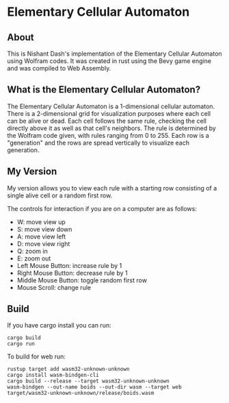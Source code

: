 # Elementary Cellular Automaton

## About

This is Nishant Dash's implementation of the Elementary Cellular Automaton using Wolfram codes.
It was created in rust using the Bevy game engine and was compiled to Web Assembly.

## What is the Elementary Cellular Automaton?

The Elementary Cellular Automaton is a 1-dimensional cellular automaton.
There is a 2-dimensional grid for visualization purposes where each cell can be alive or dead.
Each cell follows the same rule, checking the cell directly above it as well as that cell's neighbors.
The rule is determined by the Wolfram code given, with rules ranging from 0 to 255. 
Each row is a "generation" and the rows are spread vertically to visualize each generation.

## My Version

My version allows you to view each rule with a starting row consisting of a single alive cell or a random first row.

The controls for interaction if you are on a computer are as follows:

* W: move view up
* S: move view down
* A: move view left
* D: move view right
* Q: zoom in
* E: zoom out
* Left Mouse Button: increase rule by 1
* Right Mouse Button: decrease rule by 1
* Middle Mouse Button: toggle random first row
* Mouse Scroll: change rule

## Build

If you have cargo install you can run:

```
cargo build
cargo run
```

To build for web run:
```
rustup target add wasm32-unknown-unknown
cargo install wasm-bindgen-cli
cargo build --release --target wasm32-unknown-unknown
wasm-bindgen --out-name boids --out-dir wasm --target web target/wasm32-unknown-unknown/release/boids.wasm
```